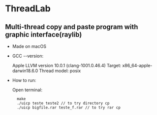 # ThreadLab
## Multi-thread copy and paste program with graphic interface(raylib)

- Made on macOS

- GCC --version:
    
    Apple LLVM version 10.0.1 (clang-1001.0.46.4)
    Target: x86_64-apple-darwin18.6.0
    Thread model: posix
    
- How to run:

    Open terminal:
    
        make
        ./uicp teste teste2 // to try directory cp
        ./uicp bigfile.rar teste_f.rar // to try rar cp
    

